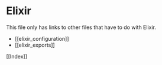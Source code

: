 # Elixir
This file only has links to other files that have to do with Elixir.
- [[elixir_configuration]]
- [[elixir_exports]]

[[Index]]